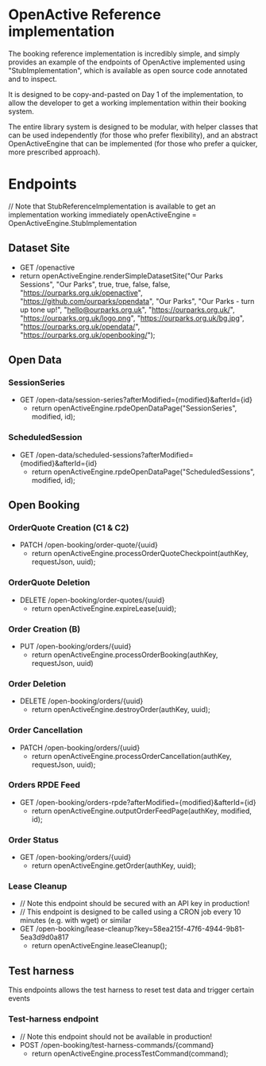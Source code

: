 # OpenActive Reference implementation

The booking reference implementation is incredibly simple, and simply provides an example of the endpoints of OpenActive implemented using "StubImplementation", which is available as open source code annotated and to inspect.

It is designed to be copy-and-pasted on Day 1 of the implementation, to allow the developer to get a working implementation within their booking system.

The entire library system is designed to be modular, with helper classes that can be used independently (for those who prefer flexibility), and an abstract OpenActiveEngine that can be implemented (for those who prefer a quicker, more prescribed approach).

# Endpoints

// Note that StubReferenceImplementation is available to get an implementation working immediately
openActiveEngine = OpenActiveEngine.StubImplementation

## Dataset Site
- GET /openactive
- return openActiveEngine.renderSimpleDatasetSite("Our Parks Sessions", "Our Parks",
  true, true, false, false, "https://ourparks.org.uk/openactive", "https://github.com/ourparks/opendata", "Our Parks", "Our Parks - turn up tone up!", "hello@ourparks.org.uk",
  "https://ourparks.org.uk/", "https://ourparks.org.uk/logo.png", "https://ourparks.org.uk/bg.jpg",
  "https://ourparks.org.uk/opendata/", "https://ourparks.org.uk/openbooking/");

## Open Data

### SessionSeries
- GET /open-data/session-series?afterModified={modified}&afterId={id}
  - return openActiveEngine.rpdeOpenDataPage("SessionSeries", modified, id);

### ScheduledSession
- GET /open-data/scheduled-sessions?afterModified={modified}&afterId={id}
  - return openActiveEngine.rpdeOpenDataPage("ScheduledSessions", modified, id);

## Open Booking

### OrderQuote Creation (C1 & C2)
- PATCH /open-booking/order-quote/{uuid}
  - return openActiveEngine.processOrderQuoteCheckpoint(authKey, requestJson, uuid);

### OrderQuote Deletion
- DELETE /open-booking/order-quotes/{uuid}
  - return openActiveEngine.expireLease(uuid);

### Order Creation (B)
- PUT /open-booking/orders/{uuid}
  - return openActiveEngine.processOrderBooking(authKey, requestJson, uuid)

### Order Deletion
- DELETE /open-booking/orders/{uuid}
  - return openActiveEngine.destroyOrder(authKey, uuid);

### Order Cancellation
- PATCH /open-booking/orders/{uuid}
  - return openActiveEngine.processOrderCancellation(authKey, requestJson, uuid);

### Orders RPDE Feed
- GET /open-booking/orders-rpde?afterModified={modified}&afterId={id}
  - return openActiveEngine.outputOrderFeedPage(authKey, modified, id);

### Order Status
- GET /open-booking/orders/{uuid}
  - return openActiveEngine.getOrder(authKey, uuid);

### Lease Cleanup
- // Note this endpoint should be secured with an API key in production!
- // This endpoint is designed to be called using a CRON job every 10 minutes (e.g. with wget) or similar
- GET /open-booking/lease-cleanup?key=58ea215f-47f6-4944-9b81-5ea3d9d0a817
  - return openActiveEngine.leaseCleanup();

## Test harness
This endpoints allows the test harness to reset test data and trigger certain events

### Test-harness endpoint
- // Note this endpoint should not be available in production!
- POST /open-booking/test-harness-commands/{command}
  - return openActiveEngine.processTestCommand(command);


